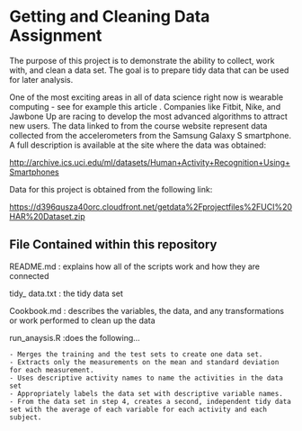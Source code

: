 # Getting and Cleaning Data Assignment

The purpose of this project is to demonstrate the ability to collect, work with, and clean a data set. The goal is to prepare tidy data that can be used for later analysis. 

One of the most exciting areas in all of data science right now is wearable computing - see for example this article . Companies like Fitbit, Nike, and Jawbone Up are racing to develop the most advanced algorithms to attract new users. The data linked to from the course website represent data collected from the accelerometers from the Samsung Galaxy S smartphone. A full description is available at the site where the data was obtained:

http://archive.ics.uci.edu/ml/datasets/Human+Activity+Recognition+Using+Smartphones 

Data for this project is obtained from the following link:

 https://d396qusza40orc.cloudfront.net/getdata%2Fprojectfiles%2FUCI%20HAR%20Dataset.zip  
 
 
## File Contained within this repository

README.md : explains how all of the scripts work and how they are connected

tidy_ data.txt : the tidy data set 

Cookbook.md : describes the variables, the data, and any transformations or work performed to clean up the data

run_anaysis.R :does the following...

    - Merges the training and the test sets to create one data set.
    - Extracts only the measurements on the mean and standard deviation for each measurement. 
    - Uses descriptive activity names to name the activities in the data set
    - Appropriately labels the data set with descriptive variable names. 
    - From the data set in step 4, creates a second, independent tidy data set with the average of each variable for each activity and each subject.

